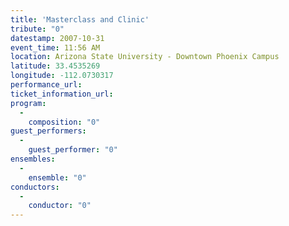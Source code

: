 ```yaml
---
title: 'Masterclass and Clinic'
tribute: "0"
datestamp: 2007-10-31
event_time: 11:56 AM
location: Arizona State University - Downtown Phoenix Campus
latitude: 33.4535269
longitude: -112.0730317
performance_url: 
ticket_information_url: 
program: 
  -
    composition: "0"
guest_performers: 
  -
    guest_performer: "0"
ensembles: 
  -
    ensemble: "0"
conductors: 
  -
    conductor: "0"
---
```

